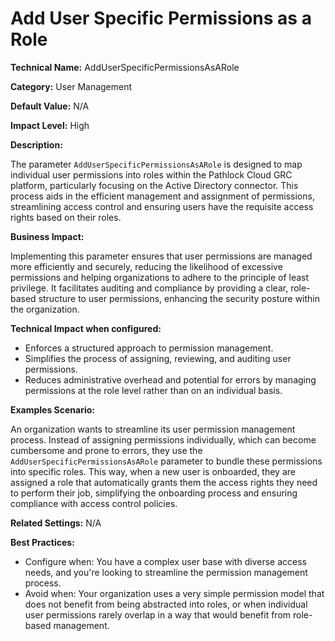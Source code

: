# Add User Specific Permissions as a Role

**Technical Name:** AddUserSpecificPermissionsAsARole

**Category:** User Management

**Default Value:** N/A

**Impact Level:** High

**Description:**

The parameter `AddUserSpecificPermissionsAsARole` is designed to map individual user permissions into roles within the Pathlock Cloud GRC platform, particularly focusing on the Active Directory connector. This process aids in the efficient management and assignment of permissions, streamlining access control and ensuring users have the requisite access rights based on their roles.

**Business Impact:**

Implementing this parameter ensures that user permissions are managed more efficiently and securely, reducing the likelihood of excessive permissions and helping organizations to adhere to the principle of least privilege. It facilitates auditing and compliance by providing a clear, role-based structure to user permissions, enhancing the security posture within the organization.

**Technical Impact when configured:**

- Enforces a structured approach to permission management.
- Simplifies the process of assigning, reviewing, and auditing user permissions.
- Reduces administrative overhead and potential for errors by managing permissions at the role level rather than on an individual basis.

**Examples Scenario:**

An organization wants to streamline its user permission management process. Instead of assigning permissions individually, which can become cumbersome and prone to errors, they use the `AddUserSpecificPermissionsAsARole` parameter to bundle these permissions into specific roles. This way, when a new user is onboarded, they are assigned a role that automatically grants them the access rights they need to perform their job, simplifying the onboarding process and ensuring compliance with access control policies.

**Related Settings:** N/A

**Best Practices:** 

- Configure when: You have a complex user base with diverse access needs, and you're looking to streamline the permission management process.
- Avoid when: Your organization uses a very simple permission model that does not benefit from being abstracted into roles, or when individual user permissions rarely overlap in a way that would benefit from role-based management.